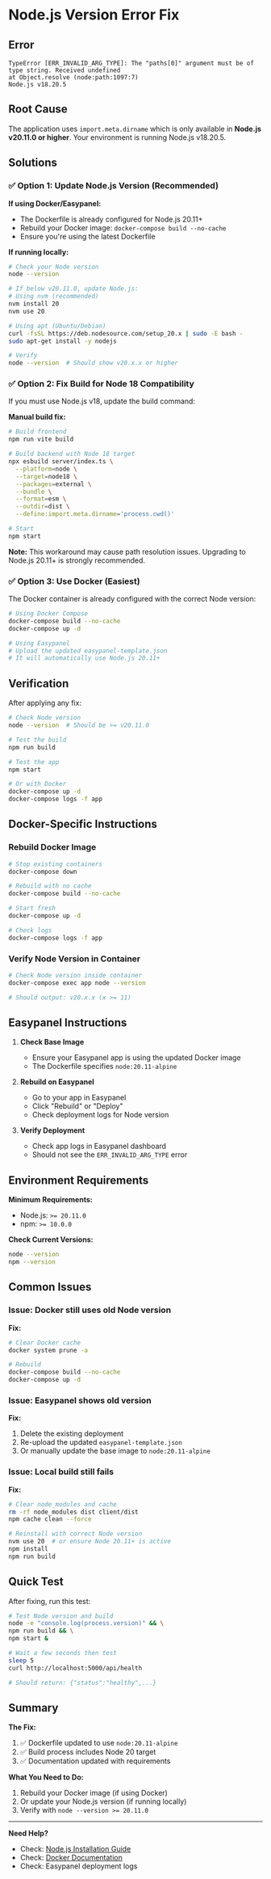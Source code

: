 # Node.js Version Error Fix

## Error
```
TypeError [ERR_INVALID_ARG_TYPE]: The "paths[0]" argument must be of type string. Received undefined
at Object.resolve (node:path:1097:7)
Node.js v18.20.5
```

## Root Cause
The application uses `import.meta.dirname` which is only available in **Node.js v20.11.0 or higher**. Your environment is running Node.js v18.20.5.

## Solutions

### ✅ Option 1: Update Node.js Version (Recommended)

**If using Docker/Easypanel:**
- The Dockerfile is already configured for Node.js 20.11+
- Rebuild your Docker image: `docker-compose build --no-cache`
- Ensure you're using the latest Dockerfile

**If running locally:**
```bash
# Check your Node version
node --version

# If below v20.11.0, update Node.js:
# Using nvm (recommended)
nvm install 20
nvm use 20

# Using apt (Ubuntu/Debian)
curl -fsSL https://deb.nodesource.com/setup_20.x | sudo -E bash -
sudo apt-get install -y nodejs

# Verify
node --version  # Should show v20.x.x or higher
```

### ✅ Option 2: Fix Build for Node 18 Compatibility

If you must use Node.js v18, update the build command:

**Manual build fix:**
```bash
# Build frontend
npm run vite build

# Build backend with Node 18 target
npx esbuild server/index.ts \
  --platform=node \
  --target=node18 \
  --packages=external \
  --bundle \
  --format=esm \
  --outdir=dist \
  --define:import.meta.dirname='process.cwd()'

# Start
npm start
```

**Note:** This workaround may cause path resolution issues. Upgrading to Node.js 20.11+ is strongly recommended.

### ✅ Option 3: Use Docker (Easiest)

The Docker container is already configured with the correct Node version:

```bash
# Using Docker Compose
docker-compose build --no-cache
docker-compose up -d

# Using Easypanel
# Upload the updated easypanel-template.json
# It will automatically use Node.js 20.11+
```

## Verification

After applying any fix:

```bash
# Check Node version
node --version  # Should be >= v20.11.0

# Test the build
npm run build

# Test the app
npm start

# Or with Docker
docker-compose up -d
docker-compose logs -f app
```

## Docker-Specific Instructions

### Rebuild Docker Image

```bash
# Stop existing containers
docker-compose down

# Rebuild with no cache
docker-compose build --no-cache

# Start fresh
docker-compose up -d

# Check logs
docker-compose logs -f app
```

### Verify Node Version in Container

```bash
# Check Node version inside container
docker-compose exec app node --version

# Should output: v20.x.x (x >= 11)
```

## Easypanel Instructions

1. **Check Base Image**
   - Ensure your Easypanel app is using the updated Docker image
   - The Dockerfile specifies `node:20.11-alpine`

2. **Rebuild on Easypanel**
   - Go to your app in Easypanel
   - Click "Rebuild" or "Deploy"
   - Check deployment logs for Node version

3. **Verify Deployment**
   - Check app logs in Easypanel dashboard
   - Should not see the `ERR_INVALID_ARG_TYPE` error

## Environment Requirements

**Minimum Requirements:**
- Node.js: `>= 20.11.0`
- npm: `>= 10.0.0`

**Check Current Versions:**
```bash
node --version
npm --version
```

## Common Issues

### Issue: Docker still uses old Node version

**Fix:**
```bash
# Clear Docker cache
docker system prune -a

# Rebuild
docker-compose build --no-cache
docker-compose up -d
```

### Issue: Easypanel shows old version

**Fix:**
1. Delete the existing deployment
2. Re-upload the updated `easypanel-template.json`
3. Or manually update the base image to `node:20.11-alpine`

### Issue: Local build still fails

**Fix:**
```bash
# Clear node_modules and cache
rm -rf node_modules dist client/dist
npm cache clean --force

# Reinstall with correct Node version
nvm use 20  # or ensure Node 20.11+ is active
npm install
npm run build
```

## Quick Test

After fixing, run this test:

```bash
# Test Node version and build
node -e "console.log(process.version)" && \
npm run build && \
npm start &

# Wait a few seconds then test
sleep 5
curl http://localhost:5000/api/health

# Should return: {"status":"healthy",...}
```

## Summary

**The Fix:**
1. ✅ Dockerfile updated to use `node:20.11-alpine`
2. ✅ Build process includes Node 20 target
3. ✅ Documentation updated with requirements

**What You Need to Do:**
1. Rebuild your Docker image (if using Docker)
2. Or update your Node.js version (if running locally)
3. Verify with `node --version >= 20.11.0`

---

**Need Help?**
- Check: [Node.js Installation Guide](https://nodejs.org/en/download/package-manager)
- Check: [Docker Documentation](https://docs.docker.com/get-docker/)
- Check: Easypanel deployment logs
